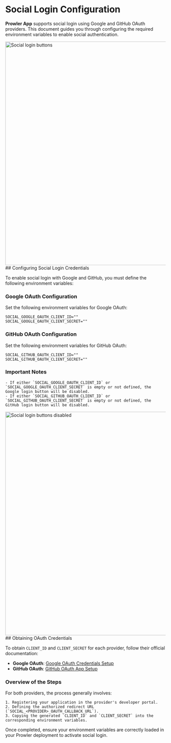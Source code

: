 # Social Login Configuration

**Prowler App** supports social login using Google and GitHub OAuth providers. This document guides you through configuring the required environment variables to enable social authentication.

<img src="../img/social-login/social_login_buttons.png" alt="Social login buttons" width="700" />
## Configuring Social Login Credentials

To enable social login with Google and GitHub, you must define the following environment variables:

### Google OAuth Configuration

Set the following environment variables for Google OAuth:

```env
SOCIAL_GOOGLE_OAUTH_CLIENT_ID=""
SOCIAL_GOOGLE_OAUTH_CLIENT_SECRET=""
```

### GitHub OAuth Configuration

Set the following environment variables for GitHub OAuth:

```env
SOCIAL_GITHUB_OAUTH_CLIENT_ID=""
SOCIAL_GITHUB_OAUTH_CLIENT_SECRET=""
```

### Important Notes

    - If either `SOCIAL_GOOGLE_OAUTH_CLIENT_ID` or `SOCIAL_GOOGLE_OAUTH_CLIENT_SECRET` is empty or not defined, the Google login button will be disabled.
    - If either `SOCIAL_GITHUB_OAUTH_CLIENT_ID` or `SOCIAL_GITHUB_OAUTH_CLIENT_SECRET` is empty or not defined, the GitHub login button will be disabled.

<img src="../img/social-login/social_login_buttons_disabled.png" alt="Social login buttons disabled" width="700" />
## Obtaining OAuth Credentials

To obtain `CLIENT_ID` and `CLIENT_SECRET` for each provider, follow their official documentation:

- **Google OAuth**: [Google OAuth Credentials Setup](https://developers.google.com/identity/protocols/oauth2)
- **GitHub OAuth**: [GitHub OAuth App Setup](https://docs.github.com/en/apps/oauth-apps/building-oauth-apps/creating-an-oauth-app)

### Overview of the Steps

For both providers, the process generally involves:

    1. Registering your application in the provider's developer portal.
    2. Defining the authorized redirect URL (`SOCIAL_<PROVIDER>_OAUTH_CALLBACK_URL`).
    3. Copying the generated `CLIENT_ID` and `CLIENT_SECRET` into the corresponding environment variables.

Once completed, ensure your environment variables are correctly loaded in your Prowler deployment to activate social login.
